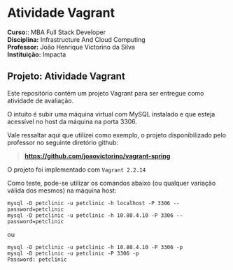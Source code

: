 # Atividade Vagrant  
  
**Curso:**: MBA Full Stack Developer  
**Disciplina:** Infrastructure And Cloud Computing  
**Professor:** João Henrique Victorino da Silva  
**Instituição:** Impacta  
  
## Projeto: Atividade Vagrant  
  
Este repositório contém um projeto Vagrant para ser entregue como atividade de avaliação.  
  
O intuito é subir uma máquina virtual com MySQL instalado e que esteja acessível no host da máquina na porta 3306.  
  
Vale ressaltar aqui que utilizei como exemplo, o projeto disponibilizado pelo professor no seguinte diretório github:  
> **https://github.com/joaovictorino/vagrant-spring**    
  
O projeto foi implementado com `Vagrant 2.2.14`  
  
Como teste, pode-se utilizar os comandos abaixo (ou qualquer variação válida dos mesmos) na máquina host:
```
mysql -D petclinic -u petclinic -h localhost -P 3306 --password=petclinic
mysql -D petclinic -u petclinic -h 10.80.4.10 -P 3306 --password=petclinic
```
ou
```
mysql -D petclinic -u petclinic -h 10.80.4.10 -P 3306 -p
mysql -D petclinic -u petclinic -P 3306 -p
Password: petclinic
```